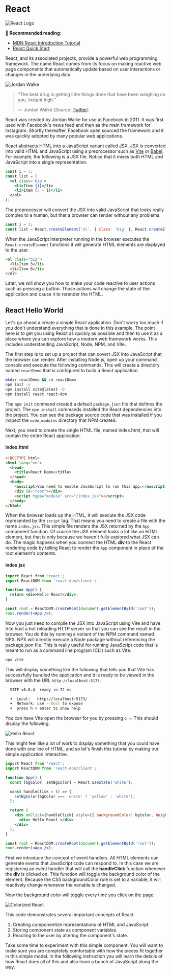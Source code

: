 # React

![React Logo](reactLogo.png)

📖 **Recommended reading**:

- [MDN React Introduction Tutorial](https://developer.mozilla.org/en-US/docs/Learn/Tools_and_testing/Client-side_JavaScript_frameworks/React_getting_started)
- [React Quick Start](https://react.dev/learn#components)

React, and its associated projects, provide a powerful web programming framework. The name React comes from its focus on making reactive web page components that automatically update based on user interactions or changes in the underlying data.

![Jordan Walke](jordanWalke.jpg)

> “The best drug is getting little things done that have been weighing on you. Instant high.”
>
> — Jordan Walke (_Source_: [Twitter](https://twitter.com/jordwalke/status/1554625863089418243?cxt=HHwWhsCjgYv_kZMrAAAA))

React was created by Jordan Walke for use at Facebook in 2011. It was first used with Facebook's news feed and then as the main framework for Instagram. Shortly thereafter, Facebook open sourced the framework and it was quickly adopted by many popular web applications.

React abstracts HTML into a JavaScript variant called [JSX](https://reactjs.org/docs/introducing-jsx.html). JSX is converted into valid HTML and JavaScript using a preprocessor such as [Vite](https://vite.dev/) or [Babel](https://babeljs.io/). For example, the following is a JSX file. Notice that it mixes both HTML and JavaScript into a single representation.

```jsx
const i = 3;
const list = (
  <ol class='big'>
    <li>Item {i}</li>
    <li>Item {3 + i}</li>
  </ol>
);
```

The preprocessor will convert the JSX into valid JavaScript that looks really complex to a human, but that a browser can render without any problems.

```js
const i = 3;
const list = React.createElement('ol', { class: 'big' }, React.createElement('li', null, 'Item ', i), React.createElement('li', null, 'Item ', 3 + i));
```

When the JavaScript interpreter running in the browser executes the `React.createElement` functions it will generate HTML elements are displayed to the user.

```html
<ol class="big">
  <li>Item 3</li>
  <li>Item 6</li>
</ol>
```

Later, we will show you how to make your code reactive to user actions such as pressing a button. Those actions will change the state of the application and cause it to rerender the HTML.

## React Hello World

Let's go ahead a create a simple React application. Don't worry too much if you don't understand everything that is done in this example. The point here is to get you using React as quickly as possible and then to use it as a place where you can explore how a modern web framework works. This includes understanding JavaScript, Node, NPM, and Vite.

The first step is to set up a project that can covert JSX into JavaScript that the browser can render. After installing Node.js, open up your command console and execute the following commands. This will create a directory named `reactDemo` that is configured to build a React application.

```sh
mkdir reactDemo && cd reactDemo
npm init -y
npm install vite@latest -D
npm install react react-dom
```

The `npm init` command created a default `package.json` file that defines the project. The `npm install` commands installed the React dependencies into the project. You can see the package source code that was installed if you inspect the `node_modules` directory that NPM created.

Next, you need to create the single HTML file, named index.html, that will contain the entire React application.

#### index.html

```html
<!DOCTYPE html>
<html lang="en">
  <head>
    <title>React Demo</title>
  </head>
  <body>
    <noscript>You need to enable JavaScript to run this app.</noscript>
    <div id="root"></div>
    <script type="module" src="/index.jsx"></script>
  </body>
</html>
```

When the browser loads up the HTML, it will execute the JSX code represented by the `script` tag. That means you need to create a file with the name `index.jsx`. This simple file renders the JSX returned by the `App` component function. Of course the JSX element looks a lot like an HTML element, but that is only because we haven't fully explored what JSX can do. The magic happens when you connect the HTML **div** to the React rendering code by telling React to render the `App` component in place of the root element's contents.

#### index.jsx

```jsx
import React from 'react';
import ReactDOM from 'react-dom/client';

function App() {
  return <div>Hello React</div>;
}

const root = ReactDOM.createRoot(document.getElementById('root'));
root.render(<App />);
```

Now you just need to compile the JSX into JavaScript using Vite and have Vite host a hot reloading HTTP server so that you can see the result in the browser. You do this by running a variant of the NPM command named NPX. NPX will directly execute a Node package without referencing the package.json file. This is really useful for running JavaScript code that is meant to run as a command line program (CLI) such as Vite.

```sh
npx vite
```

This will display something like the following that tells you that Vite has successfully bundled the application and it is ready to be viewed in the browser with the URL `http://localhost:5173`.

```sh
  VITE v6.0.4  ready in 72 ms

  ➜  Local:   http://localhost:5173/
  ➜  Network: use --host to expose
  ➜  press h + enter to show help
```

You can have Vite open the browser for you by pressing `o ⏎`. This should display the following.

![Hello React](helloReact.png)

This might feel like a lot of work to display something that you could have done with one line of HTML, and so let's finish this tutorial by making our simple application interactive.

```jsx
import React from 'react';
import ReactDOM from 'react-dom/client';

function App() {
  const [bgColor, setBgColor] = React.useState('white');

  const handleClick = () => {
    setBgColor(bgColor === 'white' ? 'yellow' : 'white');
  };

  return (
    <div onClick={handleClick} style={{ backgroundColor: bgColor, height: '100vh', font: 'bold 20vh Arial', display: 'flex', alignItems: 'center', justifyContent: 'center' }}>
      <div> Hello React </div>
    </div>
  );
}

const root = ReactDOM.createRoot(document.getElementById('root'));
root.render(<App />);
```

First we introduce the concept of event handlers. All HTML elements can generate events that JavaScript code can respond to. In this case we are registering an event handler that will call the **handleClick** function whenever the **div** is clicked on. This function will toggle the background color of the element. Because the CSS backgroundColor rule is set to a variable, it will reactively change whenever the variable is changed.

Now the background color will toggle every time you click on the page.

![Colorized React](colorizedHelloReact.gif)

This code demonstrates several important concepts of React.

1. Creating componentize representations of HTML and JavaScript.
1. Storing component state as component variables.
1. Reacting to the user by altering the component's state.

Take some time to experiment with this simple component. You will want to make sure you are completely comfortable with how the pieces fit together in this simple model. In the following instruction you will learn the details of how React does all of this and also learn a bunch of JavaScript along the way.
